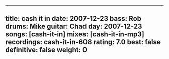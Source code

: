 
---
title: cash it in
date: 2007-12-23
bass:	Rob
drums:	Mike
guitar:	Chad
day: 2007-12-23
songs: [cash-it-in]
mixes: [cash-it-in-mp3]
recordings: cash-it-in-608
rating: 7.0
best: false
definitive: false
weight: 0
---
